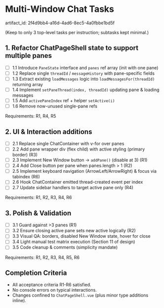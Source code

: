 # Multi-Window Chat Tasks

artifact_id: 2f4d9bb4-a16d-4ad6-8ec5-4a0fbbe1bd5f

(Keep to only 3 top-level tasks per instruction; subtasks kept minimal.)

## 1. Refactor ChatPageShell state to support multiple panes

-   [ ] 1.1 Introduce `PaneState` interface and `panes` ref array (init with one pane)
-   [ ] 1.2 Replace single `threadId` / `messageHistory` with pane-specific fields
-   [ ] 1.3 Extract existing `loadMessages` logic into `loadMessagesFor(threadId)` returning array
-   [ ] 1.4 Implement `setPaneThread(index, threadId)` updating pane & loading messages
-   [ ] 1.5 Add `activePaneIndex` ref + helper `setActive(i)`
-   [ ] 1.6 Remove now-unused single-pane refs

Requirements: R1, R4, R5

## 2. UI & Interaction additions

-   [ ] 2.1 Replace single ChatContainer with v-for over panes
-   [ ] 2.2 Add pane wrapper div (flex child) with active styling (primary border) (R3)
-   [ ] 2.3 Implement New Window button -> `addPane()` (disable at 3) (R1)
-   [ ] 2.4 Add Close button per pane when panes.length > 1 (R2)
-   [ ] 2.5 Implement keyboard navigation (ArrowLeft/ArrowRight) & focus via tabindex (R6)
-   [ ] 2.6 Hook ChatContainer emitted thread-created event per index
-   [ ] 2.7 Update sidebar handlers to target active pane only (R4)

Requirements: R1, R2, R3, R4, R6

## 3. Polish & Validation

-   [ ] 3.1 Guard against >3 panes (R1)
-   [ ] 3.2 Ensure closing active pane sets new active logically (R2)
-   [ ] 3.3 Visual QA: borders, disabled New Window state, hover for close
-   [ ] 3.4 Light manual test matrix execution (Section 11 of design)
-   [ ] 3.5 Code cleanup & comments (simplicity mandate)

Requirements: R1, R2, R3, R4, R5, R6

## Completion Criteria

-   All acceptance criteria R1-R6 satisfied.
-   No console errors on typical interactions.
-   Changes confined to `ChatPageShell.vue` (plus minor type additions inline).
